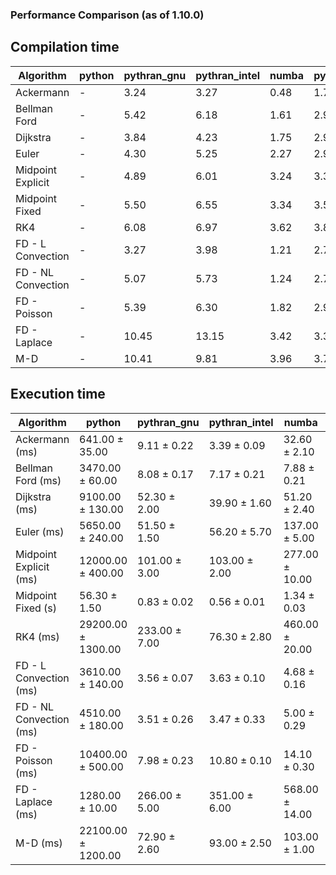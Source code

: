 ### Performance Comparison (as of 1.10.0)
## Compilation time
Algorithm                 | python                    | pythran_gnu               | pythran_intel             | numba                     | pyccel_fortran_gnu        | pyccel_c_gnu              | pyccel_fortran_intel      | pyccel_c_intel           
------------------------- | ------------------------- | ------------------------- | ------------------------- | ------------------------- | ------------------------- | ------------------------- | ------------------------- | -------------------------
Ackermann                 | -                         | 3.24                      | 3.27                      | 0.48                      | 1.71                      | 1.64                      | 1.80                      | 1.65                     
Bellman Ford              | -                         | 5.42                      | 6.18                      | 1.61                      | 2.95                      | 2.90                      | 3.14                      | 3.07                     
Dijkstra                  | -                         | 3.84                      | 4.23                      | 1.75                      | 2.97                      | 2.84                      | 3.17                      | 3.12                     
Euler                     | -                         | 4.30                      | 5.25                      | 2.27                      | 2.95                      | 2.86                      | 3.22                      | 3.01                     
Midpoint Explicit         | -                         | 4.89                      | 6.01                      | 3.24                      | 3.34                      | 3.41                      | 3.69                      | 3.53                     
Midpoint Fixed            | -                         | 5.50                      | 6.55                      | 3.34                      | 3.56                      | 3.62                      | 3.90                      | 3.86                     
RK4                       | -                         | 6.08                      | 6.97                      | 3.62                      | 3.84                      | 3.71                      | 4.37                      | 4.13                     
FD - L Convection         | -                         | 3.27                      | 3.98                      | 1.21                      | 2.79                      | 2.84                      | 3.09                      | 2.82                     
FD - NL Convection        | -                         | 5.07                      | 5.73                      | 1.24                      | 2.73                      | 2.59                      | 2.88                      | 2.87                     
FD - Poisson              | -                         | 5.39                      | 6.30                      | 1.82                      | 2.95                      | 2.94                      | 3.47                      | 3.10                     
FD - Laplace              | -                         | 10.45                     | 13.15                     | 3.42                      | 3.35                      | 3.43                      | 3.86                      | 3.78                     
M-D                       | -                         | 10.41                     | 9.81                      | 3.96                      | 3.75                      | 3.50                      | 4.41                      | 4.09                     

## Execution time
Algorithm                 | python                    | pythran_gnu               | pythran_intel             | numba                     | pyccel_fortran_gnu        | pyccel_c_gnu              | pyccel_fortran_intel      | pyccel_c_intel           
------------------------- | ------------------------- | ------------------------- | ------------------------- | ------------------------- | ------------------------- | ------------------------- | ------------------------- | -------------------------
Ackermann (ms)            | 641.00 $\pm$ 35.00        | 9.11 $\pm$ 0.22           | 3.39 $\pm$ 0.09           | 32.60 $\pm$ 2.10          | 2.41 $\pm$ 0.06           | 2.53 $\pm$ 0.12           | 20.70 $\pm$ 0.50          | 6.09 $\pm$ 0.10          
Bellman Ford (ms)         | 3470.00 $\pm$ 60.00       | 8.08 $\pm$ 0.17           | 7.17 $\pm$ 0.21           | 7.88 $\pm$ 0.21           | 5.30 $\pm$ 0.10           | 10.60 $\pm$ 0.40          | 5.34 $\pm$ 0.11           | 6.39 $\pm$ 0.35          
Dijkstra (ms)             | 9100.00 $\pm$ 130.00      | 52.30 $\pm$ 2.00          | 39.90 $\pm$ 1.60          | 51.20 $\pm$ 2.40          | 51.50 $\pm$ 2.10          | 65.50 $\pm$ 1.80          | 65.60 $\pm$ 2.30          | 53.70 $\pm$ 1.60         
Euler (ms)                | 5650.00 $\pm$ 240.00      | 51.50 $\pm$ 1.50          | 56.20 $\pm$ 5.70          | 137.00 $\pm$ 5.00         | 27.30 $\pm$ 1.40          | 283.00 $\pm$ 11.00        | 10.80 $\pm$ 0.80          | 301.00 $\pm$ 6.00        
Midpoint Explicit (ms)    | 12000.00 $\pm$ 400.00     | 101.00 $\pm$ 3.00         | 103.00 $\pm$ 2.00         | 277.00 $\pm$ 10.00        | 43.40 $\pm$ 1.40          | 577.00 $\pm$ 8.00         | 29.70 $\pm$ 0.80          | 581.00 $\pm$ 11.00       
Midpoint Fixed (s)        | 56.30 $\pm$ 1.50          | 0.83 $\pm$ 0.02           | 0.56 $\pm$ 0.01           | 1.34 $\pm$ 0.03           | 0.14 $\pm$ 0.00           | 2.92 $\pm$ 0.05           | 0.09 $\pm$ 0.00           | 2.68 $\pm$ 0.06          
RK4 (ms)                  | 29200.00 $\pm$ 1300.00    | 233.00 $\pm$ 7.00         | 76.30 $\pm$ 2.80          | 460.00 $\pm$ 20.00        | 53.00 $\pm$ 2.10          | 908.00 $\pm$ 29.00        | 81.70 $\pm$ 7.70          | 933.00 $\pm$ 15.00       
FD - L Convection (ms)    | 3610.00 $\pm$ 140.00      | 3.56 $\pm$ 0.07           | 3.63 $\pm$ 0.10           | 4.68 $\pm$ 0.16           | 3.08 $\pm$ 0.09           | 4.13 $\pm$ 0.12           | 2.20 $\pm$ 0.04           | 5.56 $\pm$ 0.15          
FD - NL Convection (ms)   | 4510.00 $\pm$ 180.00      | 3.51 $\pm$ 0.26           | 3.47 $\pm$ 0.33           | 5.00 $\pm$ 0.29           | 3.21 $\pm$ 0.13           | 5.18 $\pm$ 0.08           | 2.36 $\pm$ 0.04           | 5.33 $\pm$ 0.15          
FD - Poisson (ms)         | 10400.00 $\pm$ 500.00     | 7.98 $\pm$ 0.23           | 10.80 $\pm$ 0.10          | 14.10 $\pm$ 0.30          | 8.35 $\pm$ 0.09           | 12.00 $\pm$ 0.70          | 8.53 $\pm$ 0.40           | 13.10 $\pm$ 0.40         
FD - Laplace (ms)         | 1280.00 $\pm$ 10.00       | 266.00 $\pm$ 5.00         | 351.00 $\pm$ 6.00         | 568.00 $\pm$ 14.00        | 192.00 $\pm$ 3.00         | 560.00 $\pm$ 12.00        | 201.00 $\pm$ 4.00         | 603.00 $\pm$ 7.00        
M-D (ms)                  | 22100.00 $\pm$ 1200.00    | 72.90 $\pm$ 2.60          | 93.00 $\pm$ 2.50          | 103.00 $\pm$ 1.00         | 139.00 $\pm$ 2.00         | 145.00 $\pm$ 2.00         | 105.00 $\pm$ 2.00         | 93.50 $\pm$ 2.50         
